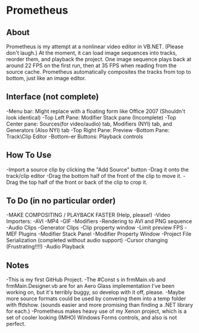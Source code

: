 Prometheus
==========

About
-----

Prometheus is my attempt at a nonlinear video editor in VB.NET. (Please don't laugh.)
At the moment, it can load image sequences into tracks, reorder them, and playback the project. One image sequence plays back at around 22 FPS on the first run, then at 35 FPS when reading from the source cache.
Prometheus automatically composites the tracks from top to bottom, just like an image editor.

Interface (not complete)
---------

-Menu bar: Might replace with a floating form like Office 2007 (Shouldn't look identical)
-Top Left Pane: Modifier Stack pane (Incomplete)
-Top Center pane: Sources(for video/audio) tab, Modifiers (NYI) tab, and Generators (Also NYI) tab
-Top Right Pane: Preview
-Bottom Pane: Track\Clip Editor
-Bottom-er Buttons: Playback controls

How To Use
----------

-Import a source clip by clicking the "Add Source" button
-Drag it onto the track/clip editor
-Drag the bottom half of the front of the clip to move it.
-Drag the top half of the front or back of the clip to crop it.

To Do (in no particular order)
------------------------------

-MAKE COMPOSITING / PLAYBACK FASTER (Help, please!)
-Video Importers:
-AVI
-MP4
-GIF
-Modifiers
-Rendering to AVI and PNG sequence
-Audio Clips
-Generator Clips
-Clip property window
-Limit preview FPS
-MEF Plugins
-Modifier Stack Panel
-Modifier Property Window
-Project File Serialization (completed without audio support)
-Cursor changing (Frustrating!!!!)
-Audio Playback

Notes
-----

-This is my first GitHub Project.
-The #Const s in frmMain.vb and frmMain.Designer.vb are for an Aero Glass implementation I've been working on, but it's terribly buggy, so develop with it off, please.
-Maybe more source formats could be used by convering them into a temp folder with ffdshow. (sounds easier and more promising than finding a .NET library for each.)
-Prometheus makes heavy use of my Xenon project, which is a set of cooler looking (IMHO) Windows Forms controls, and also is not perfect.